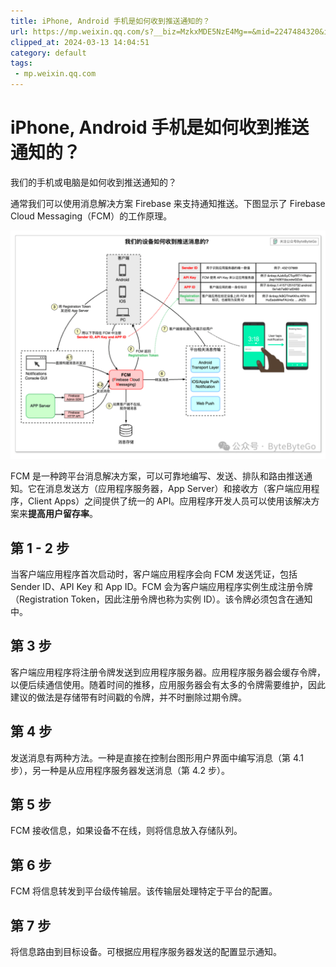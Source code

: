 ```yaml
---
title: iPhone, Android 手机是如何收到推送通知的？
url: https://mp.weixin.qq.com/s?__biz=MzkxMDE5NzE4Mg==&mid=2247484320&idx=1&sn=61746b47c9481df2a1ee6ba3ee5b944e&chksm=c12e6b71f659e2672344863406f71f5108388d41b42df73dd7211b19d2ea22f0ef43693723bc&mpshare=1&scene=1&srcid=03125eDPsEj1qqQJ7RRW3K3H&sharer_shareinfo=97ac4632851175726191fa19bd2b97e4&sharer_shareinfo_first=97ac4632851175726191fa19bd2b97e4#rd
clipped_at: 2024-03-13 14:04:51
category: default
tags: 
 - mp.weixin.qq.com
---
```



# iPhone, Android 手机是如何收到推送通知的？

我们的手机或电脑是如何收到推送通知的？

通常我们可以使用消息解决方案 Firebase 来支持通知推送。下图显示了 Firebase Cloud Messaging（FCM）的工作原理。

![图片](assets/1710309891-c3b26be973cfb86e822470c94a844f23.png)

FCM 是一种跨平台消息解决方案，可以可靠地编写、发送、排队和路由推送通知。它在消息发送方（应用程序服务器，App Server）和接收方（客户端应用程序，Client Apps）之间提供了统一的 API。应用程序开发人员可以使用该解决方案来**提高用户留存率**。

## 第 1 - 2 步

当客户端应用程序首次启动时，客户端应用程序会向 FCM 发送凭证，包括 Sender ID、API Key 和 App ID。FCM 会为客户端应用程序实例生成注册令牌（Registration Token，因此注册令牌也称为实例 ID）。该令牌必须包含在通知中。

## 第 3 步

客户端应用程序将注册令牌发送到应用程序服务器。应用程序服务器会缓存令牌，以便后续通信使用。随着时间的推移，应用服务器会有太多的令牌需要维护，因此建议的做法是存储带有时间戳的令牌，并不时删除过期令牌。

## 第 4 步

发送消息有两种方法。一种是直接在控制台图形用户界面中编写消息（第 4.1 步），另一种是从应用程序服务器发送消息（第 4.2 步）。

## 第 5 步

FCM 接收信息，如果设备不在线，则将信息放入存储队列。

## 第 6 步

FCM 将信息转发到平台级传输层。该传输层处理特定于平台的配置。

## 第 7 步

将信息路由到目标设备。可根据应用程序服务器发送的配置显示通知。

